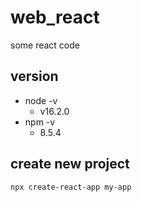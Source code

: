 # web_react
some react code

## version
- node -v 
  - v16.2.0
- npm -v 
  - 8.5.4

## create new project 
    npx create-react-app my-app